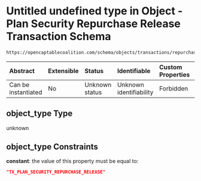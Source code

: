 # Untitled undefined type in Object - Plan Security Repurchase Release Transaction Schema

```txt
https://opencaptablecoalition.com/schema/objects/transactions/repurchase_release/plan_security_repurchase_release#/properties/object_type
```



| Abstract            | Extensible | Status         | Identifiable            | Custom Properties | Additional Properties | Access Restrictions | Defined In                                                                                                                                                          |
| :------------------ | :--------- | :------------- | :---------------------- | :---------------- | :-------------------- | :------------------ | :------------------------------------------------------------------------------------------------------------------------------------------------------------------ |
| Can be instantiated | No         | Unknown status | Unknown identifiability | Forbidden         | Allowed               | none                | [PlanSecurityRepurchaseRelease.schema.json*](schema/objects/transactions/release/PlanSecurityRelease.schema.json "open original schema") |

## object_type Type

unknown

## object_type Constraints

**constant**: the value of this property must be equal to:

```json
"TX_PLAN_SECURITY_REPURCHASE_RELEASE"
```
